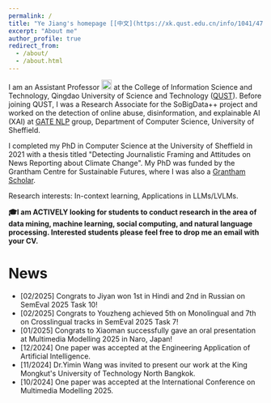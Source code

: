 ```yaml
---
permalink: /
title: "Ye Jiang's homepage [[中文](https://xk.qust.edu.cn/info/1041/4713.htm)]"
excerpt: "About me"
author_profile: true
redirect_from: 
  - /about/
  - /about.html
---
```


I am an Assistant Professor <img src="https://github.githubassets.com/images/icons/emoji/unicode/1fad1.png?v8" alt= "青年教师" width="20" height="20"> at the College of Information Science and Technology, Qingdao University of Science and Technology ([QUST](https://xk.qust.edu.cn/info/1041/4713.htm)).  Before joining QUST, I was a Research Associate for the SoBigData++ project and worked on the detection of online abuse, disinformation, and explainable AI (XAI) at [GATE NLP](https://gate.ac.uk/) group, Department of Computer Science, University of Sheffield. 

I completed my PhD in Computer Science at the University of Sheffield in 2021 with a thesis titled "Detecting Journalistic Framing and Attitudes on News Reporting about Climate Change". My PhD was funded by the Grantham Centre for Sustainable Futures, where I was also a [Grantham Scholar](https://grantham.sheffield.ac.uk/scholars/ye-jiang-2/). 

Research interests: In-context learning, Applications in LLMs/LVLMs.

**🎓I am ACTIVELY looking for students to conduct research in the area of data mining, machine learning, social computing, and natural language processing. Interested students please feel free to drop me an email with your CV.**

News
======
- [02/2025] Congrats to Jiyan won 1st in Hindi and 2nd in Russian on SemEval 2025 Task 10!
- [02/2025] Congrats to Youzheng achieved 5th on Monolingual and 7th on Crosslingual tracks in SemEval 2025 Task 7!
- [01/2025] Congrats to Xiaoman successfully gave an oral presentation at Multimedia Modelling 2025 in Naro, Japan!
- [12/2024] One paper was accepted at the Engineering Application of Artificial Intelligence.
- [11/2024] Dr.Yimin Wang was invited to present our work at the King Mongkut's University of Technology North Bangkok.
- [10/2024] One paper was accepted at the International Conference on Multimedia Modelling 2025.

